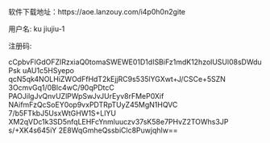 <title>KutoolsforExcel_v26.10_Setup</title>

<p>软件下载地址：https://aoe.lanzouy.com/i4p0h0n2gite</p>
<p>用户名: ku jiujiu-1</p>
<p>注册码:</p>
<p>cCpbvFlGdOFZIRzxiaQ0tomaSWEWE01D1dISBiFz1mdK12hzolUSUl08sDWduPsk
uAU1c5HSyepo qcN5qk4NOLHiZWOdFfHdT2kEjjRC9s535lYGXwt+J/CSCe+5SZN
3OcmvGq1/0Blc4wC/90qPDtcC PAOJilgJvQnvUZlPWpSwJvJUrEyv8rFMeP0Xif
NAifmFzQcSoEY0op9vxPDTRpTUyZ45MgN1HQVC 7/b5FTkbJ5UsxWtGHW1S+LlYU
XM2qVDc1k3SD5nfqLEHFcYnmluuczv37sK58e7PHvZ2TOWhs3JP s/+XK4s645iY
2E8WqGmheQssbiClc8Puwjqhlw==</p>
